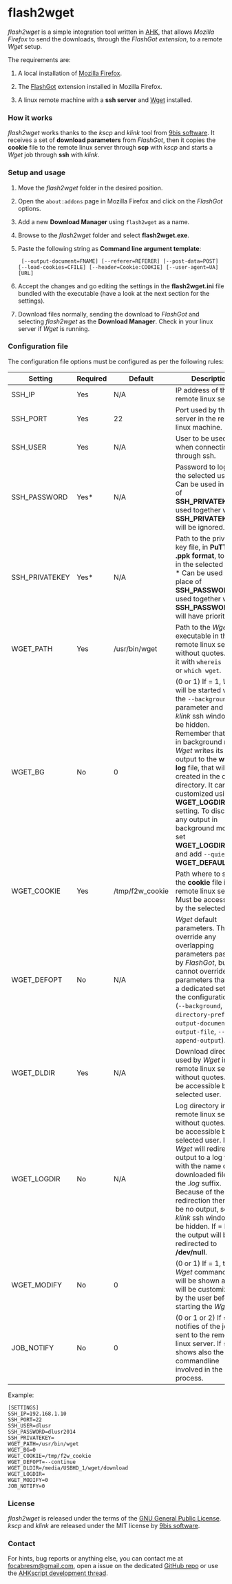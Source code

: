 # flash2wget

*flash2wget* is a simple integration tool written in [AHK](http://ahkscript.org/), that allows *Mozilla Firefox* to send the downloads, through the *FlashGot extension*, to a remote *Wget* setup.

The requirements are:

1. A local installation of [Mozilla Firefox](https://www.mozilla.org/en-US/firefox/new/).

2. The [FlashGot](https://flashgot.net/) extension installed in Mozilla Firefox.

3. A linux remote machine with a **ssh server** and [Wget](https://www.gnu.org/software/wget/) installed.

### How it works

*flash2wget* works thanks to the *kscp* and *klink* tool from [9bis software](http://www.9bis.net/kitty/). It receives a set of **download parameters** from *FlashGot*, then it copies the **cookie** file to the remote linux server through **scp** with *kscp* and starts a *Wget* job through **ssh** with *klink*.

### Setup and usage

1. Move the *flash2wget* folder in the desired position.

2. Open the `about:addons` page in Mozilla Firefox and click on the *FlashGot* options.

3. Add a new **Download Manager** using `flash2wget` as a name.

4. Browse to the *flash2wget* folder and select **flash2wget.exe**.

5. Paste the following string as **Command line argument template**:

        [--output-document=FNAME] [--referer=REFERER] [--post-data=POST] [--load-cookies=CFILE] [--header=Cookie:COOKIE] [--user-agent=UA] [URL]
    
6. Accept the changes and go editing the settings in the **flash2wget.ini** file bundled with the executable (have a look at the next section for the settings).

7. Download files normally, sending the download to *FlashGot* and selecting *flash2wget* as the **Download Manager**. Check in your linux server if *Wget* is running.

### Configuration file

The configuration file options must be configured as per the following rules:

Setting  | Required | Default | Description
-------- |--------- | ------- | -----------
SSH_IP | Yes | N/A | IP address of the remote linux server.
SSH_PORT | Yes | 22 | Port used by the ssh server in the remote linux machine.
SSH_USER | Yes | N/A | User to be used when connecting through ssh.
SSH_PASSWORD | Yes* | N/A | Password to log-in the selected user. * Can be used in place of **SSH_PRIVATEKEY**. If used together with **SSH_PRIVATEKEY** it will be ignored.
SSH_PRIVATEKEY | Yes* | N/A | Path to the private key file, in **PuTTY .ppk format**, to log-in the selected user. * Can be used in place of **SSH_PASSWORD**. If used together with **SSH_PASSWORD** it will have priority.
WGET_PATH | Yes | /usr/bin/wget | Path to the *Wget* executable in the remote linux server, without quotes. Find it with `whereis wget` or `which wget`.
WGET_BG | No | 0 | (0 or 1) If = 1, *Wget* will be started with the `--background` parameter and the *klink* ssh window will be hidden. Remember that when in background mode, *Wget* writes its output to the **wget-log** file, that will be created in the current directory. It can be customized using the **WGET_LOGDIR** setting. To discard any output in background mode set **WGET_LOGDIR**=`NULL` and add `--quiet` to **WGET_DEFAULTOPT**.
WGET_COOKIE | Yes | /tmp/f2w_cookie | Path where to store the **cookie** file in the remote linux server. Must be accessible by the selected user.
WGET_DEFOPT | No | N/A | *Wget* default parameters. They will override any overlapping parameters passed by *FlashGot*, but they cannot override the parameters that have a dedicated setting in the configuration file (`--background`, `--directory-prefix`, `--output-document`, `--output-file`, `--append-output`).
WGET_DLDIR | Yes | N/A | Download directory used by *Wget* in the remote linux server, without quotes. Must be accessible by the selected user.
WGET_LOGDIR | No | N/A | Log directory in the remote linux server, without quotes. Must be accessible by the selected user. If set, *Wget* will redirect its output to a log file with the name of the downloaded file, plus the *.log* suffix. Because of the redirection there will be no output, so the *klink* ssh window will be hidden. If = NULL the output will be redirected to **/dev/null**.
WGET_MODIFY | No | 0 | (0 or 1) If = 1, the *Wget* commandline will be shown and it will be customizable by the user before starting the *Wget* job.
JOB_NOTIFY | No | 0 | (0 or 1 or 2) If = 1, notifies of the job sent to the remote linux server. If = 2, it shows also the commandline involved in the process.

Example:

    [SETTINGS]
    SSH_IP=192.168.1.10
    SSH_PORT=22
    SSH_USER=dlusr
    SSH_PASSWORD=dlusr2014
    SSH_PRIVATEKEY=
    WGET_PATH=/usr/bin/wget
    WGET_BG=0
    WGET_COOKIE=/tmp/f2w_cookie
    WGET_DEFOPT=--continue
    WGET_DLDIR=/media/USBHD_1/wget/download
    WGET_LOGDIR=
    WGET_MODIFY=0
    JOB_NOTIFY=0

### License

*flash2wget* is released under the terms of the [GNU General Public License](http://www.gnu.org/licenses/). *kscp* and *klink* are released under the MIT license by [9bis software](http://kitty.9bis.net/).

### Contact

For hints, bug reports or anything else, you can contact me at [focabresm@gmail.com](mailto:focabresm@gmail.com), open a issue on the dedicated [GitHub repo](https://github.com/cyruz-git/flash2wget) or use the [AHKscript development thread](http://ahkscript.org/boards/viewtopic.php?f=6&t=5659).
